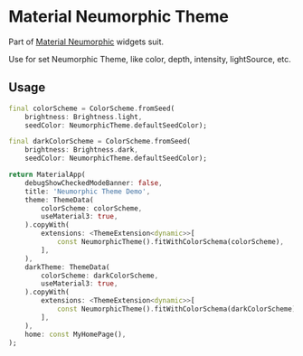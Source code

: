 # Material Neumorphic Theme

Part of [Material Neumorphic](https://github.com/gsmlg-dev/material_neumorphic) widgets suit.

Use for set Neumorphic Theme, like color, depth, intensity, lightSource, etc.

## Usage

```dart
final colorScheme = ColorScheme.fromSeed(
    brightness: Brightness.light,
    seedColor: NeumorphicTheme.defaultSeedColor);

final darkColorScheme = ColorScheme.fromSeed(
    brightness: Brightness.dark,
    seedColor: NeumorphicTheme.defaultSeedColor);

return MaterialApp(
    debugShowCheckedModeBanner: false,
    title: 'Neumorphic Theme Demo',
    theme: ThemeData(
        colorScheme: colorScheme,
        useMaterial3: true,
    ).copyWith(
        extensions: <ThemeExtension<dynamic>>[
            const NeumorphicTheme().fitWithColorSchema(colorScheme),
        ],
    ),
    darkTheme: ThemeData(
        colorScheme: darkColorScheme,
        useMaterial3: true,
    ).copyWith(
        extensions: <ThemeExtension<dynamic>>[
            const NeumorphicTheme().fitWithColorSchema(darkColorScheme),
        ],
    ),
    home: const MyHomePage(),
);
```

